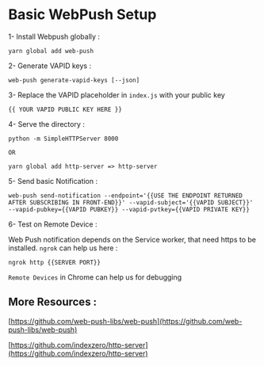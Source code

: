 # Basic WebPush Setup

1- Install Webpush globally :
```
yarn global add web-push
```

2- Generate VAPID keys :
```
web-push generate-vapid-keys [--json]
```

3- Replace the VAPID placeholder in `index.js` with your public key
```
{{ YOUR VAPID PUBLIC KEY HERE }}
```

4- Serve the directory :
```
python -m SimpleHTTPServer 8000

OR

yarn global add http-server => http-server
```

5- Send basic Notification :
```
web-push send-notification --endpoint='{{USE THE ENDPOINT RETURNED AFTER SUBSCRIBING IN FRONT-END}}' --vapid-subject='{{VAPID SUBJECT}}' --vapid-pubkey={{VAPID PUBKEY}} --vapid-pvtkey={{VAPID PRIVATE KEY}}
```

6- Test on Remote Device :

Web Push notification depends on the Service worker, that need https to be installed.
`ngrok` can help us here :
```
ngrok http {{SERVER PORT}}
```
`Remote Devices` in Chrome can help us for debugging

## More Resources :
[https://github.com/web-push-libs/web-push](https://github.com/web-push-libs/web-push)

[https://github.com/indexzero/http-server](https://github.com/indexzero/http-server)